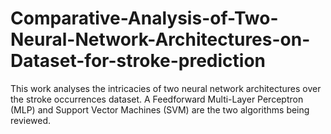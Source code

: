 # Comparative-Analysis-of-Two-Neural-Network-Architectures-on-Dataset-for-stroke-prediction
 This work analyses the intricacies of two neural network architectures over the stroke occurrences dataset. A Feedforward Multi-Layer Perceptron (MLP) and Support Vector Machines (SVM) are the two algorithms being reviewed.
